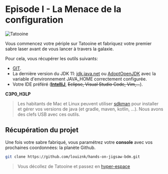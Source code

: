 # Episode I - La Menace de la configuration

![Tatooine](./images/destroyer.png)

Vous commencez votre périple sur Tatooine et fabriquez votre premier sabre laser avant de vous lancer à travers la galaxie.

Pour cela, vous récupérer les outils suivants:

* [GIT](https://git-scm.com/).
* La dernière version du JDK 11: [jdk.java.net](http://jdk.java.net/11/) ou [AdoptOpenJDK](https://adoptopenjdk.net/?variant=openjdk11&jvmVariant=hotspot) avec la variable d'environnement JAVA_HOME correctement configurée.
* Votre IDE préféré (**[IntelliJ](https://www.jetbrains.com/idea/download/)**, ~~Eclipse, Visual Studio Code, Vim,...~~).

**C3P0_H3LP**
> Les habitants de Mac et Linux peuvent utiliser [sdkman](http://sdkman.io/) pour installer et gérer vos versions de java (et gradle, maven, kotlin, ...).
> Nous avons des clefs USB avec ces outils.

## Récupération du projet

Une fois votre sabre fabriqué, vous paramétrez votre **console** avec vos prochaines coordonnées: la planète Github.

```sh
git clone https://github.com/louiznk/hands-on-jigsaw-bdm.git
```

> Vous décollez de Tatooine et passez en [hyper-espace](./EPISODE_2.md)
